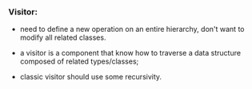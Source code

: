 ### Visitor:

* need to define a new operation on an entire hierarchy, don't want to modify all related classes.
* a visitor is a component that know how to traverse a data structure composed of related types/classes;

* classic visitor should use some recursivity.